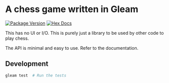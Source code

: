 # A chess game written in Gleam

[![Package Version](https://img.shields.io/hexpm/v/chess)](https://hex.pm/packages/chess)
[![Hex Docs](https://img.shields.io/badge/hex-docs-ffaff3)](https://hexdocs.pm/chess/)

This has no UI or I/O. This is purely just a library to be used by other code to play chess.

The API is minimal and easy to use. Refer to the documentation.

## Development

```sh
gleam test  # Run the tests
```
